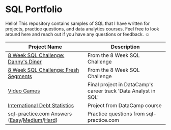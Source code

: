 # SQL Portfolio

Hello! This repository contains samples of SQL that I have written for projects, practice questions, and data analytics courses. Feel free to look around here and reach out if you have any questions or feedback. :relaxed:

| Project Name    | Description |
| -------- | ------- |
| [8 Week SQL Challenge: Danny's Diner](https://github.com/luwoon/SQL-Portfolio/blob/main/8%20Week%20SQL%20Challenge:%20Danny's%20Diner.SQL) | From the 8 Week SQL Challenge |
| [8 Week SQL Challenge: Fresh Segments](https://github.com/luwoon/SQL-Portfolio/blob/main/8%20Week%20SQL%20Challenge%3A%20Fresh%20Segments.SQL) | From the 8 Week SQL Challenge |
| [Video Games](https://github.com/luwoon/SQL-Portfolio/blob/main/Video%20Games.ipynb) | Final project in DataCamp's career track 'Data Analyst in SQL' |
| [International Debt Statistics]([https://github.com/luwoon/SQL-Portfolio/blob/main/DataCamp%20Project%3A%20Analyze%20International%20Debt%20Statistics.ipynb](https://github.com/luwoon/SQL-Portfolio/blob/main/International%20Debt%20Statistics.ipynb)) | Project from DataCamp course |
| sql-practice.com Answers ([Easy](https://github.com/luwoon/SQL-Portfolio/blob/main/sql-practice.com%20Answers%20(Easy).SQL)/[Medium](https://github.com/luwoon/SQL-Portfolio/blob/main/sql-practice.com%20Answers%20(Medium).SQL)/[Hard](https://github.com/luwoon/SQL-Portfolio/blob/main/sql-practice.com%20Answers%20(Hard).SQL))  | Practice questions from sql-practice.com |
